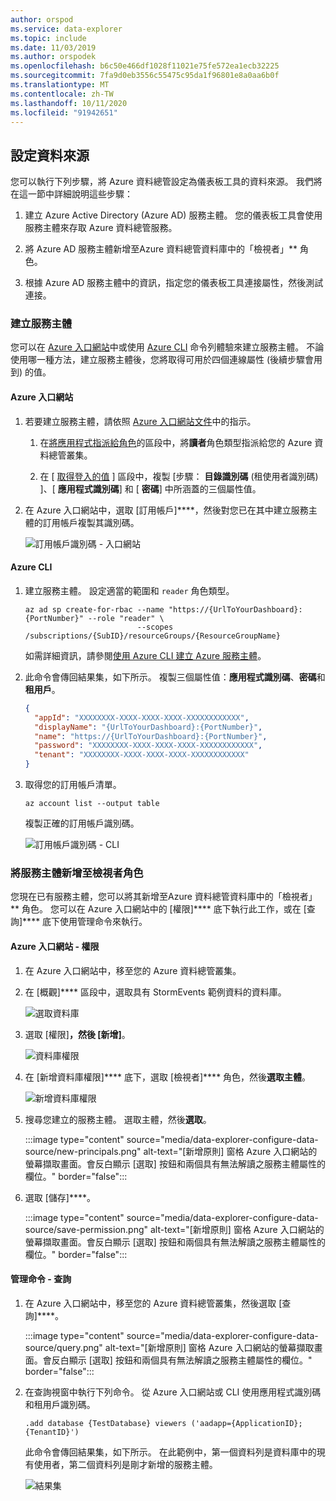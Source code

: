 ```yaml
---
author: orspod
ms.service: data-explorer
ms.topic: include
ms.date: 11/03/2019
ms.author: orspodek
ms.openlocfilehash: b6c50e466df1028f11021e75fe572ea1ecb32225
ms.sourcegitcommit: 7fa9d0eb3556c55475c95da1f96801e8a0aa6b0f
ms.translationtype: MT
ms.contentlocale: zh-TW
ms.lasthandoff: 10/11/2020
ms.locfileid: "91942651"
---
```

## <a name="configure-the-data-source"></a>設定資料來源

您可以執行下列步驟，將 Azure 資料總管設定為儀表板工具的資料來源。 我們將在這一節中詳細說明這些步驟：

1. 建立 Azure Active Directory (Azure AD) 服務主體。 您的儀表板工具會使用服務主體來存取 Azure 資料總管服務。

1. 將 Azure AD 服務主體新增至Azure 資料總管資料庫中的「檢視者」** 角色。

1. 根據 Azure AD 服務主體中的資訊，指定您的儀表板工具連接屬性，然後測試連接。

### <a name="create-a-service-principal"></a>建立服務主體

您可以在 [Azure 入口網站](#azure-portal)中或使用 [Azure CLI](#azure-cli) 命令列體驗來建立服務主體。 不論使用哪一種方法，建立服務主體後，您將取得可用於四個連線屬性 (後續步驟會用到) 的值。

#### <a name="azure-portal"></a>Azure 入口網站

1. 若要建立服務主體，請依照 [Azure 入口網站文件](/azure/active-directory/develop/howto-create-service-principal-portal)中的指示。

    1. 在[將應用程式指派給角色](/azure/active-directory/develop/howto-create-service-principal-portal#assign-a-role-to-the-application)的區段中，將**讀者**角色類型指派給您的 Azure 資料總管叢集。

    1. 在 [ [取得登入的值](/azure/active-directory/develop/howto-create-service-principal-portal#get-values-for-signing-in) ] 區段中，複製 [步驟： **目錄識別碼** (租使用者識別碼) ]、[ **應用程式識別碼**] 和 [ **密碼**] 中所涵蓋的三個屬性值。

1. 在 Azure 入口網站中，選取 [訂用帳戶]****，然後對您已在其中建立服務主體的訂用帳戶複製其識別碼。

    ![訂用帳戶識別碼 - 入口網站](media/data-explorer-configure-data-source/subscription-id-portal.png)

#### <a name="azure-cli"></a>Azure CLI

1. 建立服務主體。 設定適當的範圍和 `reader` 角色類型。

    ```azurecli
    az ad sp create-for-rbac --name "https://{UrlToYourDashboard}:{PortNumber}" --role "reader" \
                             --scopes /subscriptions/{SubID}/resourceGroups/{ResourceGroupName}
    ```

    如需詳細資訊，請參閱[使用 Azure CLI 建立 Azure 服務主體](/cli/azure/create-an-azure-service-principal-azure-cli)。

1. 此命令會傳回結果集，如下所示。 複製三個屬性值：**應用程式識別碼**、**密碼**和**租用戶**。


    ```json
    {
      "appId": "XXXXXXXX-XXXX-XXXX-XXXX-XXXXXXXXXXXX",
      "displayName": "{UrlToYourDashboard}:{PortNumber}",
      "name": "https://{UrlToYourDashboard}:{PortNumber}",
      "password": "XXXXXXXX-XXXX-XXXX-XXXX-XXXXXXXXXXXX",
      "tenant": "XXXXXXXX-XXXX-XXXX-XXXX-XXXXXXXXXXXX"
    }
    ```

1. 取得您的訂用帳戶清單。

    ```azurecli
    az account list --output table
    ```

    複製正確的訂用帳戶識別碼。

    ![訂用帳戶識別碼 - CLI](media/data-explorer-configure-data-source/subscription-id-cli.png)

### <a name="add-the-service-principal-to-the-viewers-role"></a>將服務主體新增至檢視者角色

您現在已有服務主體，您可以將其新增至Azure 資料總管資料庫中的「檢視者」** 角色。 您可以在 Azure 入口網站中的 [權限]**** 底下執行此工作，或在 [查詢]**** 底下使用管理命令來執行。

#### <a name="azure-portal---permissions"></a>Azure 入口網站 - 權限

1. 在 Azure 入口網站中，移至您的 Azure 資料總管叢集。

1. 在 [概觀]**** 區段中，選取具有 StormEvents 範例資料的資料庫。

    ![選取資料庫](media/data-explorer-configure-data-source/select-database.png)

1. 選取 [權限]****，然後 [新增]****。

    ![資料庫權限](media/data-explorer-configure-data-source/database-permissions.png)

1. 在 [新增資料庫權限]**** 底下，選取 [檢視者]**** 角色，然後**選取主體**。

    ![新增資料庫權限](media/data-explorer-configure-data-source/add-permission.png)

1. 搜尋您建立的服務主體。 選取主體，然後**選取**。

    :::image type="content" source="media/data-explorer-configure-data-source/new-principals.png" alt-text="[新增原則] 窗格 Azure 入口網站的螢幕擷取畫面。會反白顯示 [選取] 按鈕和兩個具有無法解讀之服務主體屬性的欄位。" border="false":::

1. 選取 [儲存]****。

    :::image type="content" source="media/data-explorer-configure-data-source/save-permission.png" alt-text="[新增原則] 窗格 Azure 入口網站的螢幕擷取畫面。會反白顯示 [選取] 按鈕和兩個具有無法解讀之服務主體屬性的欄位。" border="false":::

#### <a name="management-command---query"></a>管理命令 - 查詢

1. 在 Azure 入口網站中，移至您的 Azure 資料總管叢集，然後選取 [查詢]****。

    :::image type="content" source="media/data-explorer-configure-data-source/query.png" alt-text="[新增原則] 窗格 Azure 入口網站的螢幕擷取畫面。會反白顯示 [選取] 按鈕和兩個具有無法解讀之服務主體屬性的欄位。" border="false":::

1. 在查詢視窗中執行下列命令。 從 Azure 入口網站或 CLI 使用應用程式識別碼和租用戶識別碼。

    ```kusto
    .add database {TestDatabase} viewers ('aadapp={ApplicationID};{TenantID}')
    ```

    此命令會傳回結果集，如下所示。 在此範例中，第一個資料列是資料庫中的現有使用者，第二個資料列是剛才新增的服務主體。

    ![結果集](media/data-explorer-configure-data-source/result-set.png)
